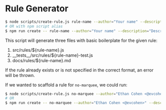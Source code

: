# Rule Generator

```bash
$ node scripts/create-rule.js rule-name --author="Your name" --description="Description of the rule"
# OR with npm script alias
$ npm run create -- rule-name --author="Your name" --description="Description of rule"
```

This script will generate three files with basic boilerplate for the given rule:

1.  src/rules/${rule-name}.js
2.  \_\_tests\_\_/src/rules/${rule-name}-test.js
3.  docs/rules/${rule-name}.md

If the rule already exists or is not specified in the correct format, an error will be thrown.

If we wanted to scaffold a rule for `no-marquee`, we could run:

```bash
$ node scripts/create-rule.js no-marquee --author="Ethan Cohen <@evcohen>" --description="Enforce <marquee> elements are not used."
# OR
$ npm run create -- no-marquee --author="Ethan Cohen <@evcohen>" --description="Enforce <marquee> elements are not used."
```
